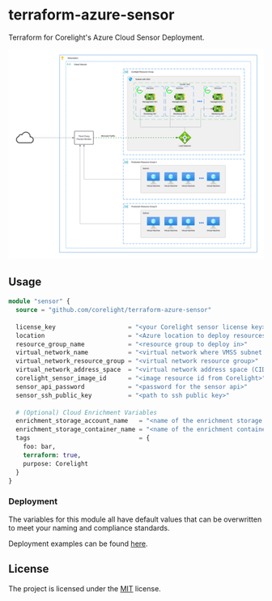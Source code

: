 # terraform-azure-sensor

Terraform for Corelight's Azure Cloud Sensor Deployment.

<img src="docs/overview.svg" alt="overview">

## Usage
```terraform
module "sensor" {
  source = "github.com/corelight/terraform-azure-sensor"

  license_key                    = "<your Corelight sensor license key>"
  location                       = "<Azure location to deploy resources in>"
  resource_group_name            = "<resource group to deploy in>"
  virtual_network_name           = "<virtual network where VMSS subnet should be deployed>"
  virtual_network_resource_group = "<virtual network resource group>"
  virtual_network_address_space  = "<virtual network address space (CIDR) used to create subnet>"
  corelight_sensor_image_id      = "<image resource id from Corelight>"
  sensor_api_password            = "<password for the sensor api>"
  sensor_ssh_public_key          = "<path to ssh public key>"

  # (Optional) Cloud Enrichment Variables
  enrichment_storage_account_name   = "<name of the enrichment storage account>"
  enrichment_storage_container_name = "<name of the enrichment container in the storage account>"
  tags                              = {
    foo: bar,
    terraform: true,
    purpose: Corelight
  }
}
```

### Deployment

The variables for this module all have default values that can be overwritten
to meet your naming and compliance standards.

Deployment examples can be found [here](examples).

## License

The project is licensed under the [MIT][] license.

[MIT]: LICENSE
